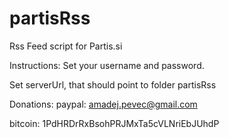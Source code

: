 # partisRss
Rss Feed script for Partis.si

Instructions:
Set your username and password.

Set serverUrl, that should point to folder partisRss


Donations: 
paypal: amadej.pevec@gmail.com

bitcoin: 1PdHRDrRxBsohPRJMxTa5cVLNriEbJUhdP
